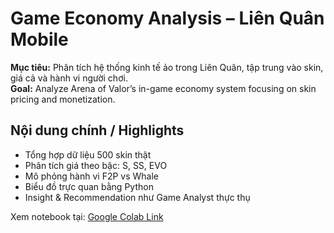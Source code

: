 # Game Economy Analysis – Liên Quân Mobile

**Mục tiêu:** Phân tích hệ thống kinh tế ảo trong Liên Quân, tập trung vào skin, giá cả và hành vi người chơi.  
**Goal:** Analyze Arena of Valor’s in-game economy system focusing on skin pricing and monetization.

## Nội dung chính / Highlights
- Tổng hợp dữ liệu 500 skin thật
- Phân tích giá theo bậc: S, SS, EVO
- Mô phỏng hành vi F2P vs Whale
- Biểu đồ trực quan bằng Python
- Insight & Recommendation như Game Analyst thực thụ

Xem notebook tại: [Google Colab Link](https://colab.research.google.com/drive/1O1bYxis9k6UNgWnF-tymBSnEjw9lhSGl?usp=sharing)


